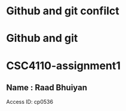 
# Github and git confilct
# Github and git
# CSC4110-assignment1
## Name : Raad Bhuiyan 
Access ID: cp0536
